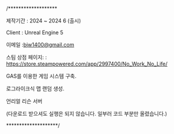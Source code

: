 



/*******************

제작기간 : 2024 ~ 2024 6 (출시)

Client : Unreal Engine 5

이메일 :bjw1400@gmail.com

스팀 상점 페이지: : https://store.steampowered.com/app/2997400/No_Work_No_Life/

GAS를 이용한 게임 시스템 구축.

로그라이크식 맵 랜덤 생성.

언리얼 리슨 서버

(다운로드 받으셔도 실행은 되지 않습니다. 일부러 코드 부분만 올렸습니다.)

********************/

